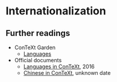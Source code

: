 # Internationalization

## Further readings

- ConTeXt Garden
    - [Languages](https://wiki.contextgarden.net/Languages)
- Official documents
    - [Languages in ConTeXt](http://www.pragma-ade.nl/general/manuals/languages-mkiv.pdf), 2016
    - [Chinese in ConTeXt](http://www.pragma-ade.nl/general/manuals/mchinese.pdf), unknown date
